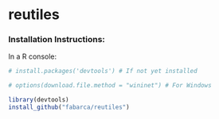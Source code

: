 # reutiles
### Installation Instructions:
In a R console:
```R
# install.packages('devtools') # If not yet installed

# options(download.file.method = "wininet") # For Windows

library(devtools)
install_github("fabarca/reutiles")

```

